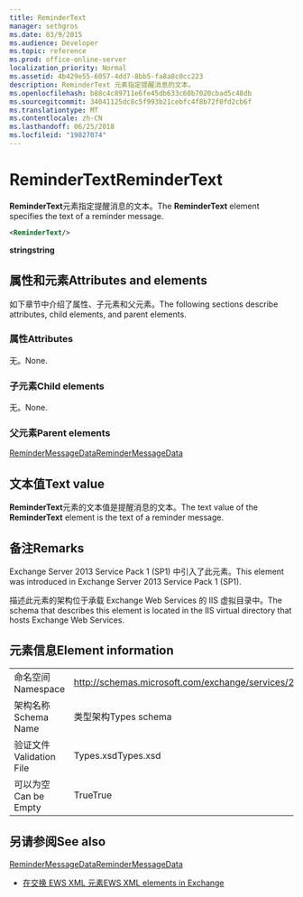 ```yaml
---
title: ReminderText
manager: sethgros
ms.date: 03/9/2015
ms.audience: Developer
ms.topic: reference
ms.prod: office-online-server
localization_priority: Normal
ms.assetid: 4b429e55-6057-4dd7-8bb5-fa8a8c0cc223
description: ReminderText 元素指定提醒消息的文本。
ms.openlocfilehash: b88c4c89711e6fe45db633c60b7020cbad5c48db
ms.sourcegitcommit: 34041125dc8c5f993b21cebfc4f8b72f0fd2cb6f
ms.translationtype: MT
ms.contentlocale: zh-CN
ms.lasthandoff: 06/25/2018
ms.locfileid: "19827074"
---
```

# <a name="remindertext"></a><span data-ttu-id="0d6f7-103">ReminderText</span><span class="sxs-lookup"><span data-stu-id="0d6f7-103">ReminderText</span></span>

<span data-ttu-id="0d6f7-104">**ReminderText**元素指定提醒消息的文本。</span><span class="sxs-lookup"><span data-stu-id="0d6f7-104">The **ReminderText** element specifies the text of a reminder message.</span></span> 
  
```XML
<ReminderText/>
```

 <span data-ttu-id="0d6f7-105">**string**</span><span class="sxs-lookup"><span data-stu-id="0d6f7-105">**string**</span></span>
## <a name="attributes-and-elements"></a><span data-ttu-id="0d6f7-106">属性和元素</span><span class="sxs-lookup"><span data-stu-id="0d6f7-106">Attributes and elements</span></span>

<span data-ttu-id="0d6f7-107">如下章节中介绍了属性、子元素和父元素。</span><span class="sxs-lookup"><span data-stu-id="0d6f7-107">The following sections describe attributes, child elements, and parent elements.</span></span>
  
### <a name="attributes"></a><span data-ttu-id="0d6f7-108">属性</span><span class="sxs-lookup"><span data-stu-id="0d6f7-108">Attributes</span></span>

<span data-ttu-id="0d6f7-109">无。</span><span class="sxs-lookup"><span data-stu-id="0d6f7-109">None.</span></span>
  
### <a name="child-elements"></a><span data-ttu-id="0d6f7-110">子元素</span><span class="sxs-lookup"><span data-stu-id="0d6f7-110">Child elements</span></span>

<span data-ttu-id="0d6f7-111">无。</span><span class="sxs-lookup"><span data-stu-id="0d6f7-111">None.</span></span>
  
### <a name="parent-elements"></a><span data-ttu-id="0d6f7-112">父元素</span><span class="sxs-lookup"><span data-stu-id="0d6f7-112">Parent elements</span></span>

[<span data-ttu-id="0d6f7-113">ReminderMessageData</span><span class="sxs-lookup"><span data-stu-id="0d6f7-113">ReminderMessageData</span></span>](remindermessagedata.md)
  
## <a name="text-value"></a><span data-ttu-id="0d6f7-114">文本值</span><span class="sxs-lookup"><span data-stu-id="0d6f7-114">Text value</span></span>

<span data-ttu-id="0d6f7-115">**ReminderText**元素的文本值是提醒消息的文本。</span><span class="sxs-lookup"><span data-stu-id="0d6f7-115">The text value of the **ReminderText** element is the text of a reminder message.</span></span> 
  
## <a name="remarks"></a><span data-ttu-id="0d6f7-116">备注</span><span class="sxs-lookup"><span data-stu-id="0d6f7-116">Remarks</span></span>

<span data-ttu-id="0d6f7-117">Exchange Server 2013 Service Pack 1 (SP1) 中引入了此元素。</span><span class="sxs-lookup"><span data-stu-id="0d6f7-117">This element was introduced in Exchange Server 2013 Service Pack 1 (SP1).</span></span>
  
<span data-ttu-id="0d6f7-118">描述此元素的架构位于承载 Exchange Web Services 的 IIS 虚拟目录中。</span><span class="sxs-lookup"><span data-stu-id="0d6f7-118">The schema that describes this element is located in the IIS virtual directory that hosts Exchange Web Services.</span></span>
  
## <a name="element-information"></a><span data-ttu-id="0d6f7-119">元素信息</span><span class="sxs-lookup"><span data-stu-id="0d6f7-119">Element information</span></span>

|||
|:-----|:-----|
|<span data-ttu-id="0d6f7-120">命名空间</span><span class="sxs-lookup"><span data-stu-id="0d6f7-120">Namespace</span></span>  <br/> |http://schemas.microsoft.com/exchange/services/2006/types  <br/> |
|<span data-ttu-id="0d6f7-121">架构名称</span><span class="sxs-lookup"><span data-stu-id="0d6f7-121">Schema Name</span></span>  <br/> |<span data-ttu-id="0d6f7-122">类型架构</span><span class="sxs-lookup"><span data-stu-id="0d6f7-122">Types schema</span></span>  <br/> |
|<span data-ttu-id="0d6f7-123">验证文件</span><span class="sxs-lookup"><span data-stu-id="0d6f7-123">Validation File</span></span>  <br/> |<span data-ttu-id="0d6f7-124">Types.xsd</span><span class="sxs-lookup"><span data-stu-id="0d6f7-124">Types.xsd</span></span>  <br/> |
|<span data-ttu-id="0d6f7-125">可以为空</span><span class="sxs-lookup"><span data-stu-id="0d6f7-125">Can be Empty</span></span>  <br/> |<span data-ttu-id="0d6f7-126">True</span><span class="sxs-lookup"><span data-stu-id="0d6f7-126">True</span></span>  <br/> |
   
## <a name="see-also"></a><span data-ttu-id="0d6f7-127">另请参阅</span><span class="sxs-lookup"><span data-stu-id="0d6f7-127">See also</span></span>



[<span data-ttu-id="0d6f7-128">ReminderMessageData</span><span class="sxs-lookup"><span data-stu-id="0d6f7-128">ReminderMessageData</span></span>](remindermessagedata.md)


- [<span data-ttu-id="0d6f7-129">在交换 EWS XML 元素</span><span class="sxs-lookup"><span data-stu-id="0d6f7-129">EWS XML elements in Exchange</span></span>](ews-xml-elements-in-exchange.md)

